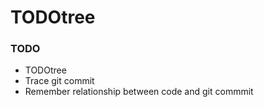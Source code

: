 TODOtree
===

### TODO

- TODOtree
- Trace git commit
- Remember relationship between code and git commmit

